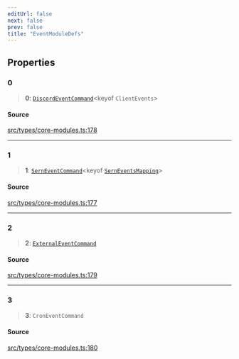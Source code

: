 ```yaml
---
editUrl: false
next: false
prev: false
title: "EventModuleDefs"
---
```


## Properties

### 0

> **0**: [`DiscordEventCommand`](/v4/api/interfaces/discordeventcommand/)\<keyof `ClientEvents`\>

#### Source

[src/types/core-modules.ts:178](https://github.com/sern-handler/handler/blob/67bb4d4b9fa126f24874a3de1d4378e9fe9aca07/src/types/core-modules.ts#L178)

***

### 1

> **1**: [`SernEventCommand`](/v4/api/interfaces/serneventcommand/)\<keyof [`SernEventsMapping`](/v4/api/interfaces/serneventsmapping/)\>

#### Source

[src/types/core-modules.ts:177](https://github.com/sern-handler/handler/blob/67bb4d4b9fa126f24874a3de1d4378e9fe9aca07/src/types/core-modules.ts#L177)

***

### 2

> **2**: [`ExternalEventCommand`](/v4/api/interfaces/externaleventcommand/)

#### Source

[src/types/core-modules.ts:179](https://github.com/sern-handler/handler/blob/67bb4d4b9fa126f24874a3de1d4378e9fe9aca07/src/types/core-modules.ts#L179)

***

### 3

> **3**: `CronEventCommand`

#### Source

[src/types/core-modules.ts:180](https://github.com/sern-handler/handler/blob/67bb4d4b9fa126f24874a3de1d4378e9fe9aca07/src/types/core-modules.ts#L180)
